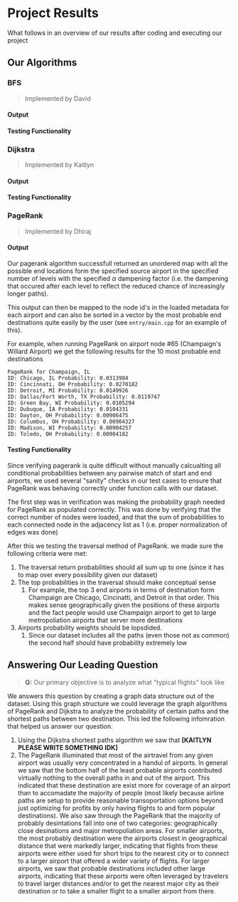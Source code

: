 # Project Results

What follows in an overview of our results after coding and executing our project

## Our Algorithms

### BFS
> Implemented by David
#### Output

#### Testing Functionality


### Dijkstra
> Implemented by Kaitlyn
#### Output

#### Testing Functionality


### PageRank
> Implemented by Dhiraj
#### Output

Our pagerank algorithm successfull returned an unordered map with all the possible end locations form the specified source airport in the specified number of levels with the specified $\alpha$ dampening factor (i.e. the dampening that occured after each level to reflect the reduced chance of increasingly longer paths).

This output can then be mapped to the node id's in the loaded metadata for each airport and can also be sorted in a vector by the most probable end destinations quite easily by the user (see `entry/main.cpp` for an example of this).

For example, when running PageRank on airport node #65 (Champaign's Willard Airport) we get the following results for the 10 most probable end destinations
```
PageRank for Champaign, IL
ID: Chicago, IL Probability: 0.0313984
ID: Cincinnati, OH Probability: 0.0270182
ID: Detroit, MI Probability: 0.0149926
ID: Dallas/Fort Worth, TX Probability: 0.0119747
ID: Green Bay, WI Probability: 0.0105294
ID: Dubuque, IA Probability: 0.0104331
ID: Dayton, OH Probability: 0.00906475
ID: Columbus, OH Probability: 0.00904327
ID: Madison, WI Probability: 0.00904257
ID: Toledo, OH Probability: 0.00904182
```

#### Testing Functionality
Since verifying pagerank is quite difficult without manually calcualting all conditional probabilities between any pairwise match of start and end airports, we used several "sanity" checks in our test cases to ensure that PageRank was behaving correctly under function calls with our dataset.

The first step was in verification was making the probability graph needed for PageRank as populated correctly. This was done by verifying that the correct number of nodes were loaded, and that the sum of probabilities to each connected node in the adjacency list as 1 (i.e. proper normalization of edges was done)

After this we testing the traversal method of PageRank. we made sure the following criteria were met:
1. The traversal return probabilities should all sum up to one (since it has to map over every possibility given our dataset)
2. The top probabilities in the traversal should make conceptual sense
	1. For example, the top 3 end airports in terms of destination form Champaign are Chicago, Cincinatti, and Detroit in that order. This makes sense geographically given the positions of these airports and the fact people would use Champaign airport to get to large metropoliation airports that server more destinations
2. Airports probability weights should be lopsdided. 
	1. Since our dataset includes all the paths (even those not as common) the second half should have probability extremely low

## Answering Our Leading Question
> **Q:**  Our primary objective is to analyze what "typical flights" look like

We answers this question by creating a graph data structure out of the dataset. Using this graph structure we could leverage the graph algorithms of PageRank and Dijkstra to analyze the probability of certain paths and the shortest paths between two destination. This led the following infomration that helped us answer our question.
1. Using the Dijkstra shortest paths algorithm we saw that **[KAITLYN PLEASE WRITE SOMETHING IDK]**
2. The PageRank illuminated that most of the airtravel from any given airport was usually very concentrated in a handul of airports. In general we saw that the bottom half of the least probable airports contributed virtually nothing to the overall paths in and out of the airport. This indicated that these destination are exist more for coverage of an airport than to accomadate the majority of people (most likely because airline paths are setup to provide reasonable transoportation options beyond just optimizing for profits by only having flights to and form popular destinations). We also saw through the PageRank that the majority of probably desintations fall into one of two categories: geographically close desinations and major metropoliation areas. For smaller airports, the most probably destination were the airports closest in geographical distance that were markedly larger, indicating that flights from these airports were either used for short trips to the nearest city or to connect to a larger airport that offered a wider variety of flights. For larger airports, we saw that probable destinations included other large airports, indicating that these airports were often leveraged by travelers to travel larger distances and/or to get the nearest major city as their destination or to take a smaller flight to a smaller airport from there. 
